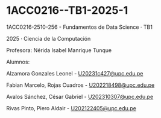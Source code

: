 # 1ACC0216--TB1-2025-1


1ACC0216-2510-256 - Fundamentos de Data Science · TB1

2025 · Ciencia de la Computación

Profesora: Nérida Isabel Manrique Tunque

Alumnos:

Alzamora Gonzales Leonel - U20231c427@upc.edu.pe

Fabian Marcelo, Rojas Cuadros - U202218498@upc.edu.pe

Avalos Sánchez, César Gabriel - U202310307@upc.edu.pe

Rivas Pinto, Piero Aldair - U202122405@upc.edu.pe

